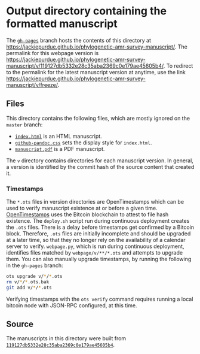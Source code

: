 # Output directory containing the formatted manuscript

The [`gh-pages`](https://github.com/jackiepurdue/phylogenetic-amr-survey-manuscript/tree/gh-pages) branch hosts the contents of this directory at https://jackiepurdue.github.io/phylogenetic-amr-survey-manuscript/.
The permalink for this webpage version is https://jackiepurdue.github.io/phylogenetic-amr-survey-manuscript/v/119127db5332e28c35aba2369c0e179ae45605b4/.
To redirect to the permalink for the latest manuscript version at anytime, use the link https://jackiepurdue.github.io/phylogenetic-amr-survey-manuscript/v/freeze/.

## Files

This directory contains the following files, which are mostly ignored on the `master` branch:

+ [`index.html`](index.html) is an HTML manuscript.
+ [`github-pandoc.css`](github-pandoc.css) sets the display style for `index.html`.
+ [`manuscript.pdf`](manuscript.pdf) is a PDF manuscript.

The `v` directory contains directories for each manuscript version.
In general, a version is identified by the commit hash of the source content that created it.

### Timestamps

The `*.ots` files in version directories are OpenTimestamps which can be used to verify manuscript existence at or before a given time.
[OpenTimestamps](https://opentimestamps.org/) uses the Bitcoin blockchain to attest to file hash existence.
The `deploy.sh` script run during continuous deployment creates the `.ots` files.
There is a delay before timestamps get confirmed by a Bitcoin block.
Therefore, `.ots` files are initially incomplete and should be upgraded at a later time, so that they no longer rely on the availability of a calendar server to verify.
`webpage.py`, which is run during continuous deployment, identifies files matched by `webpage/v/**/*.ots` and attempts to upgrade them.
You can also manually upgrade timestamps, by running the following in the `gh-pages` branch:

```sh
ots upgrade v/*/*.ots
rm v/*/*.ots.bak
git add v/*/*.ots
```

Verifying timestamps with the `ots verify` command requires running a local bitcoin node with JSON-RPC configured, at this time.

## Source

The manuscripts in this directory were built from
[`119127db5332e28c35aba2369c0e179ae45605b4`](https://github.com/jackiepurdue/phylogenetic-amr-survey-manuscript/commit/119127db5332e28c35aba2369c0e179ae45605b4).

